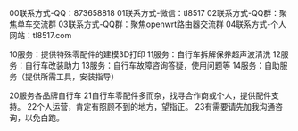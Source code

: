 00联系方式-QQ：873658818
01联系方式-微信：tl8517
02联系方式-QQ群：聚焦单车交流群
03联系方式-QQ群：聚焦openwrt路由器交流群
04联系方式-个人网站：tl8517.com

10服务：提供特殊零配件的建模3D打印
11服务：自行车拆解保养超声波清洗
12服务：自行车改装助力
13服务：自行车故障咨询答疑，使用问题等
14服务：自助服务（提供所需工具，安装指导）

20服务各品牌自行车
21自行车零配件多而杂，找寻合作商或个人，提供配件支持。
22个人运营，肯定有照顾不到的地方，望指正。
23有需要请先加我沟通咨询，以免白跑。